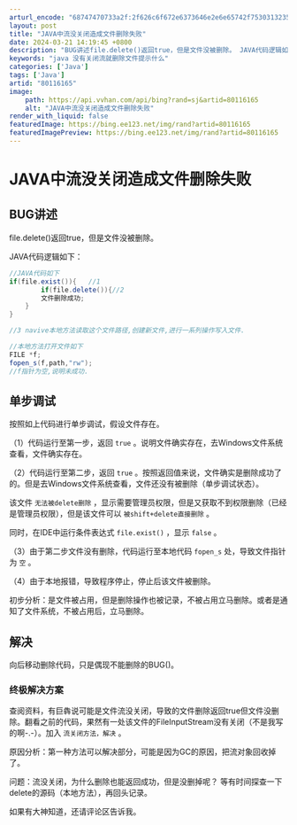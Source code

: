 ```yaml
---
arturl_encode: "68747470733a2f:2f626c6f672e6373646e2e6e65742f75303132353235303936:2f61727469636c652f64657461696c732f3830313136313635"
layout: post
title: "JAVA中流没关闭造成文件删除失败"
date: 2024-03-21 14:19:45 +0800
description: "BUG讲述file.delete()返回true，但是文件没被删除。 JAVA代码逻辑如下：//JA"
keywords: "java 没有关闭流就删除文件提示什么"
categories: ['Java']
tags: ['Java']
artid: "80116165"
image:
    path: https://api.vvhan.com/api/bing?rand=sj&artid=80116165
    alt: "JAVA中流没关闭造成文件删除失败"
render_with_liquid: false
featuredImage: https://bing.ee123.net/img/rand?artid=80116165
featuredImagePreview: https://bing.ee123.net/img/rand?artid=80116165
---
```


# JAVA中流没关闭造成文件删除失败

## BUG讲述

file.delete()返回true，但是文件没被删除。
  
JAVA代码逻辑如下：

```java
//JAVA代码如下
if(file.exist()){   //1
        if(file.delete()){//2
        文件删除成功;
    }
}

//3 navive本地方法读取这个文件路径,创建新文件,进行一系列操作写入文件.

//本地方法打开文件如下
FILE *f;
fopen_s(f,path,"rw");
//f指针为空,说明未成功.
```

## 单步调试

按照如上代码进行单步调试，假设文件存在。
  
（1）代码运行至第一步，返回
`true`
。说明文件确实存在，去Windows文件系统查看，文件确实存在。
  
（2）代码运行至第二步，返回
`true`
。按照返回值来说，文件确实是删除成功了的。但是去Windows文件系统查看，文件还没有被删除（单步调试状态）。
  
该文件
`无法被delete删除`
，显示需要管理员权限，但是又获取不到权限删除（已经是管理员权限），但是该文件可以
`被shift+delete直接删除`
。
  
同时，在IDE中运行条件表达式
`file.exist()`
，显示
`false`
。
  
（3）由于第二步文件没有删除，代码运行至本地代码
`fopen_s`
处，导致文件指针为
`空`
。
  
（4）由于本地报错，导致程序停止，停止后该文件被删除。
  
初步分析：是文件被占用，但是删除操作也被记录，不被占用立马删除。或者是通知了文件系统，不被占用后，立马删除。

## 解决

向后移动删除代码，只是偶现不能删除的BUG()。

### 终极解决方案

查阅资料，有巨犇说可能是文件流没关闭，导致的文件删除返回true但文件没删除。翻看之前的代码，果然有一处该文件的FileInputStream没有关闭（不是我写的啊-.-）。加入
`流关闭方法，解决`
。

原因分析：第一种方法可以解决部分，可能是因为GC的原因，把流对象回收掉了。
  
问题：流没关闭，为什么删除也能返回成功，但是没删掉呢？ 等有时间探查一下delete的源码（本地方法），再回头记录。
  
如果有大神知道，还请评论区告诉我。